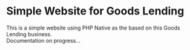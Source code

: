# Simple Website for Goods Lending
This is a simple website using PHP Native as the based on this Goods Lending business.\
Documentation on progress...
